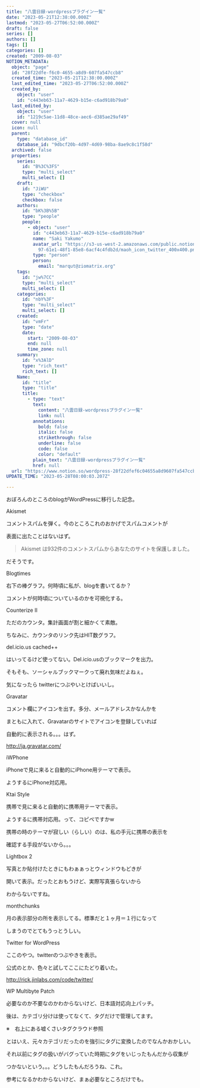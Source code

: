 ```yaml
---
title: "八雲日録-wordpressプラグイン一覧"
date: "2023-05-21T12:38:00.000Z"
lastmod: "2023-05-27T06:52:00.000Z"
draft: false
series: []
authors: []
tags: []
categories: []
created: "2009-08-03"
NOTION_METADATA:
  object: "page"
  id: "28f22dfe-f6c0-4655-a8d9-607fa547ccb8"
  created_time: "2023-05-21T12:38:00.000Z"
  last_edited_time: "2023-05-27T06:52:00.000Z"
  created_by:
    object: "user"
    id: "c443eb63-11a7-4629-b15e-c6ad918b79a0"
  last_edited_by:
    object: "user"
    id: "1219c5ae-11d8-48ce-aec6-d385ae29af49"
  cover: null
  icon: null
  parent:
    type: "database_id"
    database_id: "9dbcf20b-4d97-4d69-98ba-8ae9c8c1f58d"
  archived: false
  properties:
    series:
      id: "B%3C%3FS"
      type: "multi_select"
      multi_select: []
    draft:
      id: "JiWU"
      type: "checkbox"
      checkbox: false
    authors:
      id: "bK%3B%5B"
      type: "people"
      people:
        - object: "user"
          id: "c443eb63-11a7-4629-b15e-c6ad918b79a0"
          name: "Saki Yakumo"
          avatar_url: "https://s3-us-west-2.amazonaws.com/public.notion-static.com/3ad1c4\
            97-61e1-48f1-85e8-6acf4c4fdb2d/maoh_icon_twitter_400x400.png"
          type: "person"
          person:
            email: "marqut@ziomatrix.org"
    tags:
      id: "jw%7CC"
      type: "multi_select"
      multi_select: []
    categories:
      id: "nbY%3F"
      type: "multi_select"
      multi_select: []
    created:
      id: "vmFr"
      type: "date"
      date:
        start: "2009-08-03"
        end: null
        time_zone: null
    summary:
      id: "x%3AlD"
      type: "rich_text"
      rich_text: []
    Name:
      id: "title"
      type: "title"
      title:
        - type: "text"
          text:
            content: "八雲日録-wordpressプラグイン一覧"
            link: null
          annotations:
            bold: false
            italic: false
            strikethrough: false
            underline: false
            code: false
            color: "default"
          plain_text: "八雲日録-wordpressプラグイン一覧"
          href: null
  url: "https://www.notion.so/wordpress-28f22dfef6c04655a8d9607fa547ccb8"
UPDATE_TIME: "2023-05-28T08:00:03.207Z"

---
```

<link rel="stylesheet" href="https://cdn.jsdelivr.net/npm/katex@0.16.2/dist/katex.min.css" integrity="sha384-bYdxxUwYipFNohQlHt0bjN/LCpueqWz13HufFEV1SUatKs1cm4L6fFgCi1jT643X" crossorigin="anonymous">


おぼろんのところのblogがWordPressに移行した記念。


Akismet


コメントスパムを弾く。今のところこれのおかげでスパムコメントが


表面に出たことはないはず。


> Akismet は932件のコメントスパムからあなたのサイトを保護しました。


だそうです。


Blogtimes


右下の棒グラフ。何時頃に私が、blogを書いてるか？


コメントが何時頃についているのかを可視化する。


Counterize II


ただのカウンタ。集計画面が割と細かくて素敵。


ちなみに、カウンタのリンク先はHIT数グラフ。


del.icio.us cached++


はいってるけど使ってない。Del.icio.usのブックマークを出力。


そもそも、ソーシャルブックマークって廃れ気味だよねぇ。


気になったら twitterにつぶやいとけばいいし。


Gravatar


コメント欄にアイコンを出す。多分、メールアドレスかなんかを


まともに入れて、Gravatarのサイトでアイコンを登録していれば


自動的に表示される。。。はず。


http://ja.gravatar.com/


iWPhone


iPhoneで見に来ると自動的にiPhone用テーマで表示。


ようするにiPhone対応用。


Ktai Style


携帯で見に来ると自動的に携帯用テーマで表示。


ようするに携帯対応用。って、コピペですかw


携帯の時のテーマが寂しい（らしい）のは、私の手元に携帯の表示を


確認する手段がないから。。。


Lightbox 2


写真とか貼付けたときにもわぁぁっとウィンドウもどきが


開いて表示。だったとおもうけど、実際写真張らないから


わからないですね。


monthchunks


月の表示部分の所を表示してる。標準だと１ヶ月＝１行になって


しまうのでとてもうっとうしい。


Twitter for WordPress


ここのやつ。twitterのつぶやきを表示。


公式のとか、色々と試してここにたどり着いた。


http://rick.jinlabs.com/code/twitter/


WP Multibyte Patch


必要なのか不要なのかわからないけど、日本語対応向上パッチ。


後は、カテゴリ分けは使ってなくて、タグだけで管理してます。


※　右上にある嘘くさいタグクラウド参照


とはいえ、元々カテゴリだったのを強引にタグに変換したのでなんかおかしい。


それ以前にタグの扱いがバグっていた時期にタグをいじったもんだから収集が


つかないという。。。どうしたもんだろうね、これ。


参考になるかわからないけど、まぁ必要なところだけでも。


